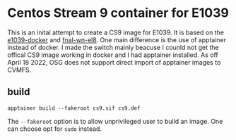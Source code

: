 # Centos Stream 9 container for E1039
This is an inital attempt to create a CS9 image for E1039.
It is based on the [e1039-docker](https://github.com/E1039-Collaboration/e1039-docker) and [fnal-wn-el8](https://github.com/mambelli/containers).
One main difference is the use of apptainer instead of docker. I made the switch mainly beacuse I counld not get the offical CS9 image working in docker and I had apptainer installed. 
As off April 18 2022, OSG does not support direct import of apptainer images to CVMFS.

## build
```
apptainer build --fakeroot cs9.sif cs9.def
```
The ```--fakeroot``` option is to allow unprivileged user to build an image. One can choose opt for ```sudo``` instead.
